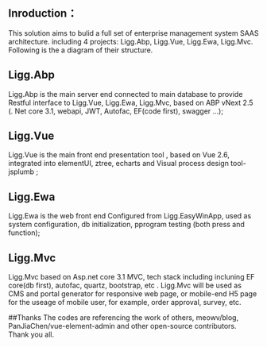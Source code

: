 ## Inroduction：
This solution  aims to bulid  a full set of  enterprise management system SAAS architecture.  including 4 projects: Ligg.Abp, Ligg.Vue, Ligg.Ewa, Ligg.Mvc. Following is the a diagram of their structure.

## Ligg.Abp
 Ligg.Abp is the main server end connected to main database to provide Restful interface to Ligg.Vue, Ligg.Ewa, Ligg.Mvc, based on ABP vNext 2.5 (. Net core 3.1, webapi,  JWT, Autofac, EF(code first), swagger ...);

## Ligg.Vue
Ligg.Vue is the main front end presentation tool , based on Vue 2.6, integrated into  elementUI, ztree, echarts and Visual process design tool-jsplumb ; 

## Ligg.Ewa
Ligg.Ewa is the web front end Configured from  Ligg.EasyWinApp, used as system configuration, db initialization, pprogram testing (both press and function); 

## Ligg.Mvc
Ligg.Mvc based on Asp.net core 3.1 MVC,  tech stack including incluning EF core(db first), autofac, quartz, bootstrap, etc . Ligg.Mvc will be used as CMS and portal generator for responsive web page, or mobile-end H5 page for the useage of  mobile user,  for example, order approval, survey, etc.  

##Thanks
The codes  are referencing the work of others,  meowv/blog, PanJiaChen/vue-element-admin and other open-source contributors.  Thank you all.


